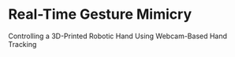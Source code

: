 # Real-Time Gesture Mimicry
 Controlling a 3D-Printed Robotic Hand Using Webcam-Based Hand Tracking
